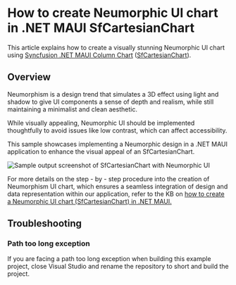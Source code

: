 # How to create Neumorphic UI chart in .NET MAUI SfCartesianChart
This article explains how to create a visually stunning Neumorphic UI chart using [Syncfusion .NET MAUI Column Chart](https://help.syncfusion.com/maui/cartesian-charts/column) ([SfCartesianChart](https://help.syncfusion.com/maui/cartesian-charts/getting-started)).

## Overview
Neumorphism is a design trend that simulates a 3D effect using light and shadow to give UI components a sense of depth and realism, while still maintaining a minimalist and clean aesthetic.

While visually appealing, Neumorphic UI should be implemented thoughtfully to avoid issues like low contrast, which can affect accessibility.

This sample showcases implementing a Neumorphic design in a .NET MAUI application to enhance the visual appeal of an SfCartesianChart.

![Sample output screenshot of SfCartesianChart with Neumorphic UI](https://github.com/user-attachments/assets/48375be0-ebc4-4b6c-8bc6-20b0425e0483)

For more details on the step - by - step procedure into the creation of Neumorphism UI chart, which ensures a seamless integration of design and data representation within our application, refer to the KB on [how to create a Neumorphic UI chart (SfCartesianChart) in .NET MAUI.](https://support.syncfusion.com/kb/article/15491/how-to-create-the-neumorphic-ui-chart-using-net-maui-chart-sfcartesianchart)

## Troubleshooting
### Path too long exception
If you are facing a path too long exception when building this example project, close Visual Studio and rename the repository to short and build the project.
